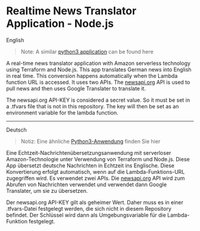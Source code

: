 # Realtime News Translator Application - Node.js
English
> Note: A similar [python3 application](https://github.com/kusumsiri/Realtime_News_Translator_Python3) can be found here

A real-time news translator application with Amazon serverless technology using Terraform and Node.js. This app translates German news into English in real time. This conversion happens automatically when the Lambda function URL is accessed.
It uses two APIs. The [newsapi.org](https://newsapi.org/) API is used to pull news and then uses Google Translater to translate it.

The newsapi.org API-KEY is considered a secret value. So it must be set in a .tfvars file that is not in this repository. The key will then be set as an environment variable for the lambda function.

---
Deutsch
> Notiz: Eine ähnliche [Python3-Anwendung](https://github.com/kusumsiri/Realtime_News_Translator_Python3) finden Sie hier 
> 
Eine Echtzeit-Nachrichtenübersetzungsanwendung mit serverloser Amazon-Technologie unter Verwendung von Terraform und Node.js. Diese App übersetzt deutsche Nachrichten in Echtzeit ins Englische. Diese Konvertierung erfolgt automatisch, wenn auf die Lambda-Funktions-URL zugegriffen wird. Es verwendet zwei APIs. Die [newsapi.org](https://newsapi.org/) API wird zum Abrufen von Nachrichten verwendet und verwendet dann Google Translater, um sie zu übersetzen.

Der newsapi.org API-KEY gilt als geheimer Wert. Daher muss es in einer .tfvars-Datei festgelegt werden, die sich nicht in diesem Repository befindet. Der Schlüssel wird dann als Umgebungsvariable für die Lambda-Funktion festgelegt.
